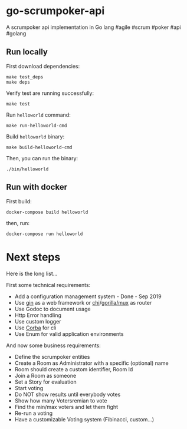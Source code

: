 # go-scrumpoker-api

A scrumpoker api implementation in Go lang #agile #scrum #poker #api #golang

## Run locally

First download dependencies:
```
make test_deps
make deps
```

Verify test are running successfully:
```
make test
```

Run `helloworld` command:
```
make run-helloworld-cmd
```


Build `helloworld` binary:
```
make build-helloworld-cmd
```

Then, you can run the binary:
```
./bin/helloworld
```

## Run with docker

First build:
```
docker-compose build helloworld
```

then, run:
```
docker-compose run helloworld
```

# Next steps

Here is the long list...

First some technical requirements:

- Add a configuration management system - Done - Sep 2019
- Use [gin](https://github.com/gin-gonic/gin) as a web framework or [chi](https://github.com/go-chi/chi)/[gorilla/mux](https://github.com/gorilla/mux) as router
- Use Godoc to document usage
- Http Error handling
- Use custom logger
- Use [Corba](https://github.com/spf13/cobra) for cli
- Use Enum for valid application environments

And now some business  requirements:

- Define the scrumpoker entities
- Create a Room as Administrator with a specific (optional) name
- Room should create a custom identifier, Room Id
- Join a Room as someone
- Set a Story for evaluation
- Start voting
- Do NOT show results until everybody votes
- Show how many Votersremian to vote
- Find the min/max voters and let them fight
- Re-run a voting
- Have a customizable Voting system (Fibinacci, custom...)
